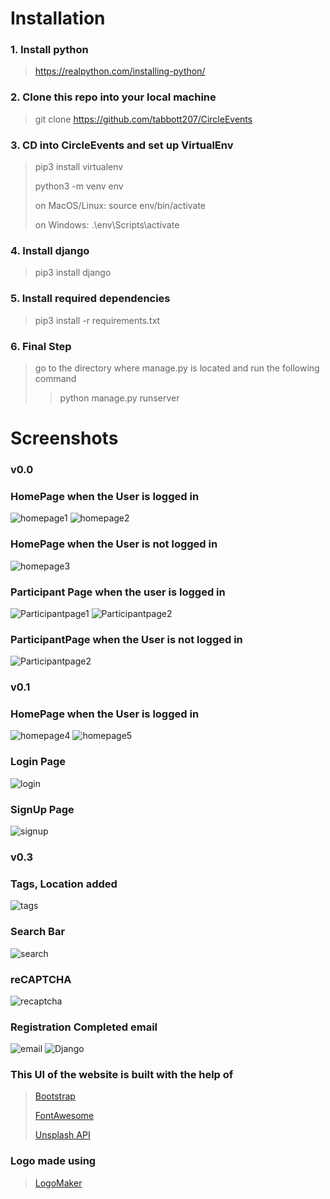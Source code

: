 # Installation
### 1. Install python
> https://realpython.com/installing-python/
### 2. Clone this repo into your local machine 
> git clone https://github.com/tabbott207/CircleEvents
### 3. CD into CircleEvents and set up VirtualEnv
> pip3 install virtualenv
> 
> python3 -m venv env
> 
> on MacOS/Linux: source env/bin/activate
> 
> on Windows: .\env\Scripts\activate

### 4. Install django
> pip3 install django
### 5. Install required dependencies
> pip3 install -r requirements.txt
### 6. Final Step
> go to the directory where manage.py is located and run the following command
>
>> python manage.py runserver
# Screenshots
### v0.0
### HomePage when the User is logged in
![homepage1](screenshots/ss5.JPG)
![homepage2](screenshots/HomePage2.JPG)
### HomePage when the User is not logged in
![homepage3](screenshots/ss1.JPG)
### Participant Page when the user is logged in
![Participantpage1](screenshots/ParticipantPage1.JPG)
![Participantpage2](screenshots/participantPageSS.JPG)
### ParticipantPage when the User is not logged in
![Participantpage2](screenshots/ss2.JPG)
### v0.1
### HomePage when the User is logged in
![homepage4](screenshots/HomePage4.JPG)
![homepage5](screenshots/HomePage6.JPG)
### Login Page
![login](screenshots/Login.JPG)
### SignUp Page
![signup](screenshots/Register.JPG)
### v0.3
### Tags, Location added
![tags](screenshots/0.3_1.JPG)
### Search Bar
![search](screenshots/0.3_2.JPG)
### reCAPTCHA
![recaptcha](screenshots/participantPageSS.JPG)
### Registration Completed email
![email](screenshots/0.3_4.JPG)
![Django](https://img.shields.io/badge/Made%20with-Django-brightgreen?style=for-the-badge&logo=django)
### This UI of the website is built with the help of
> [Bootstrap](https://getbootstrap.com/)
>
> [FontAwesome](http://fontawesome.io/)
>
> [Unsplash API](https://unsplash.com/developers)
### Logo made using
> [LogoMaker](https://www.freelogodesign.org/)
